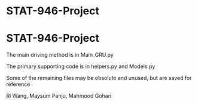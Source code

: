 # STAT-946-Project
# STAT-946-Project

The main driving method is in Main_GRU.py

The primary supporting code is in helpers.py and Models.py

Some of the remaining files may be obsolute and unused, but are saved for reference


Ri Wang, Maysum Panju, Mahmood Gohari
